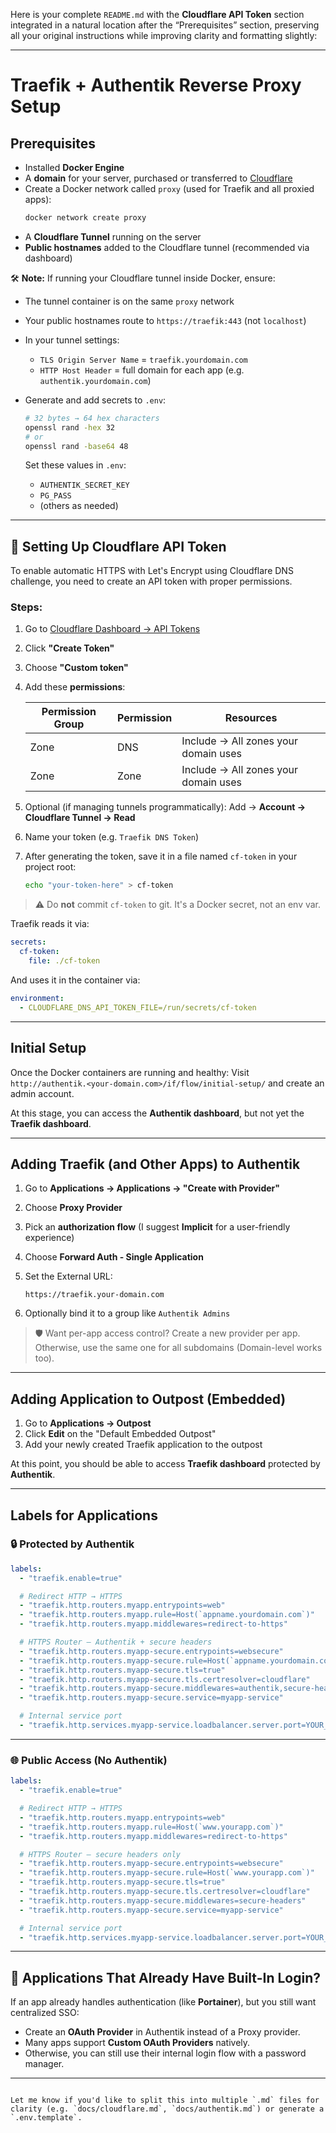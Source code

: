 Here is your complete `README.md` with the **Cloudflare API Token** section integrated in a natural location after the “Prerequisites” section, preserving all your original instructions while improving clarity and formatting slightly:

---

# Traefik + Authentik Reverse Proxy Setup

## Prerequisites

- Installed **Docker Engine**
- A **domain** for your server, purchased or transferred to [Cloudflare](https://cloudflare.com)
- Create a Docker network called `proxy` (used for Traefik and all proxied apps):
  ```bash
  docker network create proxy
  ```

* A **Cloudflare Tunnel** running on the server
* **Public hostnames** added to the Cloudflare tunnel (recommended via dashboard)

🛠️ **Note:**
If running your Cloudflare tunnel inside Docker, ensure:

 * The tunnel container is on the same `proxy` network
 * Your public hostnames route to `https://traefik:443` (not `localhost`)
 * In your tunnel settings:
   * `TLS Origin Server Name` = `traefik.yourdomain.com`
   * `HTTP Host Header` = full domain for each app (e.g. `authentik.yourdomain.com`)

* Generate and add secrets to `.env`:

  ```bash
  # 32 bytes → 64 hex characters
  openssl rand -hex 32
  # or  
  openssl rand -base64 48
  ```

  Set these values in `.env`:

  * `AUTHENTIK_SECRET_KEY`
  * `PG_PASS`
  * (others as needed)

---

## 🔐 Setting Up Cloudflare API Token

To enable automatic HTTPS with Let's Encrypt using Cloudflare DNS challenge, you need to create an API token with proper permissions.

### Steps:

1. Go to [Cloudflare Dashboard → API Tokens](https://dash.cloudflare.com/profile/api-tokens)

2. Click **"Create Token"**

3. Choose **"Custom token"**

4. Add these **permissions**:

   | Permission Group | Permission | Resources                            |
   | ---------------- | ---------- | ------------------------------------ |
   | Zone             | DNS        | Include → All zones your domain uses |
   | Zone             | Zone       | Include → All zones your domain uses |

5. Optional (if managing tunnels programmatically):
   Add → **Account → Cloudflare Tunnel → Read**

6. Name your token (e.g. `Traefik DNS Token`)

7. After generating the token, save it in a file named `cf-token` in your project root:

   ```bash
   echo "your-token-here" > cf-token
   ```

> ⚠️ Do **not** commit `cf-token` to git. It's a Docker secret, not an env var.

Traefik reads it via:

```yaml
secrets:
  cf-token:
    file: ./cf-token
```

And uses it in the container via:

```yaml
environment:
  - CLOUDFLARE_DNS_API_TOKEN_FILE=/run/secrets/cf-token
```

---

## Initial Setup

Once the Docker containers are running and healthy:
Visit `http://authentik.<your-domain.com>/if/flow/initial-setup/` and create an admin account.

At this stage, you can access the **Authentik dashboard**, but not yet the **Traefik dashboard**.

---

## Adding Traefik (and Other Apps) to Authentik

1. Go to **Applications → Applications → "Create with Provider"**
2. Choose **Proxy Provider**
3. Pick an **authorization flow** (I suggest **Implicit** for a user-friendly experience)
4. Choose **Forward Auth - Single Application**
5. Set the External URL:

   ```
   https://traefik.your-domain.com
   ```
6. Optionally bind it to a group like `Authentik Admins`

> 🛡️ Want per-app access control?
> Create a new provider per app.
> Otherwise, use the same one for all subdomains (Domain-level works too).

---

## Adding Application to Outpost (Embedded)

1. Go to **Applications → Outpost**
2. Click **Edit** on the "Default Embedded Outpost"
3. Add your newly created Traefik application to the outpost

At this point, you should be able to access **Traefik dashboard** protected by **Authentik**.

---

## Labels for Applications

### 🔒 Protected by Authentik

```yaml
labels:
  - "traefik.enable=true"

  # Redirect HTTP → HTTPS
  - "traefik.http.routers.myapp.entrypoints=web"
  - "traefik.http.routers.myapp.rule=Host(`appname.yourdomain.com`)"
  - "traefik.http.routers.myapp.middlewares=redirect-to-https"

  # HTTPS Router – Authentik + secure headers
  - "traefik.http.routers.myapp-secure.entrypoints=websecure"
  - "traefik.http.routers.myapp-secure.rule=Host(`appname.yourdomain.com`)"
  - "traefik.http.routers.myapp-secure.tls=true"
  - "traefik.http.routers.myapp-secure.tls.certresolver=cloudflare"
  - "traefik.http.routers.myapp-secure.middlewares=authentik,secure-headers"
  - "traefik.http.routers.myapp-secure.service=myapp-service"

  # Internal service port
  - "traefik.http.services.myapp-service.loadbalancer.server.port=YOUR_APP_PORT"
```

---

### 🌐 Public Access (No Authentik)

```yaml
labels:
  - "traefik.enable=true"

  # Redirect HTTP → HTTPS
  - "traefik.http.routers.myapp.entrypoints=web"
  - "traefik.http.routers.myapp.rule=Host(`www.yourapp.com`)"
  - "traefik.http.routers.myapp.middlewares=redirect-to-https"

  # HTTPS Router – secure headers only
  - "traefik.http.routers.myapp-secure.entrypoints=websecure"
  - "traefik.http.routers.myapp-secure.rule=Host(`www.yourapp.com`)"
  - "traefik.http.routers.myapp-secure.tls=true"
  - "traefik.http.routers.myapp-secure.tls.certresolver=cloudflare"
  - "traefik.http.routers.myapp-secure.middlewares=secure-headers"
  - "traefik.http.routers.myapp-secure.service=myapp-service"

  # Internal service port
  - "traefik.http.services.myapp-service.loadbalancer.server.port=YOUR_APP_PORT"
```

---

## 🔄 Applications That Already Have Built-In Login?

If an app already handles authentication (like **Portainer**), but you still want centralized SSO:

* Create an **OAuth Provider** in Authentik instead of a Proxy provider.
* Many apps support **Custom OAuth Providers** natively.
* Otherwise, you can still use their internal login flow with a password manager.

---

```

Let me know if you'd like to split this into multiple `.md` files for clarity (e.g. `docs/cloudflare.md`, `docs/authentik.md`) or generate a `.env.template`.
```
